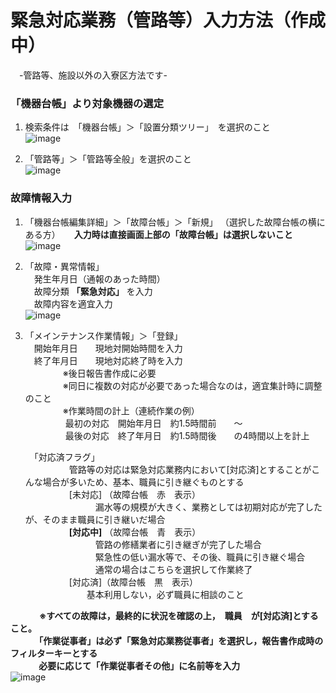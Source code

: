 # 緊急対応業務（管路等）入力方法（作成中）						
　-管路等、施設以外の入寮区方法です-
### 「機器台帳」より対象機器の選定  
1. 検索条件は　「機器台帳」＞「設置分類ツリー」　を選択のこと  
![image](https://github.com/soja-suidou/shisetu_kanri_tenken/assets/139528738/40eb780a-2426-4608-ad76-945a2d96a2df)  
 
1. 「管路等」＞「管路等全般」を選択のこと  
![image](https://github.com/soja-suidou/shisetu_kanri_tenken/assets/139528738/6c60025e-3190-4893-b36d-236673203ea9)
  
### 故障情報入力  
1. 「機器台帳編集詳細」＞「故障台帳」＞「新規」 （選択した故障台帳の横にある方） 
		　 **入力時は直接画面上部の「故障台帳」は選択しないこと**   
![image](https://github.com/soja-suidou/shisetu_kanri_tenken/assets/139528738/fd77c50f-d08b-4894-bea1-45d4e8265600)   
 
1. 「故障・異常情報」  
		　発生年月日（通報のあった時間）  
		　故障分類 **「緊急対応」** を入力	  
		　故障内容を適宜入力  
![image](https://github.com/soja-suidou/shisetu_kanri_tenken/assets/139528738/9699ff12-7986-47fd-bfd1-b7dc5f3bde17)  

1. 「メインテナンス作業情報」＞「登録」   
		　開始年月日　　現地対開始時間を入力	  
		　終了年月日　　現地対応終了時を入力  
	　	　　　※後日報告書作成に必要  
　		　　　※同日に複数の対応が必要であった場合なのは，適宜集計時に調整のこと  
　		　　　※作業時間の計上（連続作業の例）  
　		　　　		最初の対応　開始年月日　約1.5時間前　　～　  
　	　　　			最後の対応　終了年月日　約1.5時間後　　の4時間以上を計上
   
	　「対応済フラグ」  
　　　　　管路等の対応は緊急対応業務内において[対応済]とすることがこんな場合が多いため、基本、職員に引き継ぐものとする  
　　　　　[未対応]	（故障台帳　赤　表示）  
　　　　　　　　漏水等の規模が大きく、業務としては初期対応が完了したが、そのまま職員に引き継いだ場合  
　　　　　**[対応中]**	（故障台帳　青　表示）    
　　　　　　　　管路の修繕業者に引き継ぎが完了した場合  
　　　　　　　　緊急性の低い漏水等で、その後、職員に引き継ぐ場合  
　　　　　　　　通常の場合はこちらを選択して作業終了  
　　　　　[対応済]（故障台帳　黒　表示）    
　　　　　　　基本利用しない，必ず職員に相談のこと  
   
　　　 **※すべての故障は，最終的に状況を確認の上，　職員　が[対応済]とすること。  
	　　	　「作業従事者」は必ず「緊急対応業務従事者」を選択し，報告書作成時のフィルターキーとする  
	　　	　必要に応じて「作業従事者その他」に名前等を入力**   
![image](https://github.com/soja-suidou/shisetu_kanri_tenken/assets/139528738/745e9fbd-cffe-4921-809e-718ec3d3acd5)  
